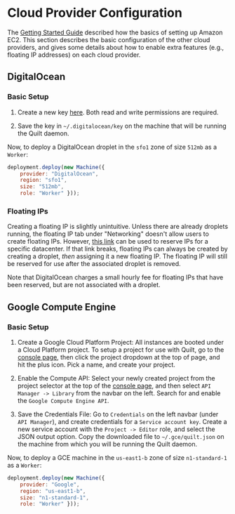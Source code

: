# Cloud Provider Configuration

The [Getting Started Guide](#getting-started) described how the basics of
setting up Amazon EC2.  This section describes the basic configuration of the
other cloud providers, and gives some details about how to enable extra features
(e.g., floating IP addresses) on each cloud provider.

## DigitalOcean

### Basic Setup

1. Create a new key [here](https://cloud.digitalocean.com/settings/api/tokens).
   Both read and write permissions are required.

2. Save the key in `~/.digitalocean/key` on the machine that will be running the
   Quilt daemon.

Now, to deploy a DigitalOcean droplet in the `sfo1` zone of size `512mb` as a
`Worker`:

```javascript
deployment.deploy(new Machine({
    provider: "DigitalOcean",
    region: "sfo1",
    size: "512mb",
    role: "Worker" }));
```

### Floating IPs

Creating a floating IP is slightly unintuitive. Unless there are already
droplets running, the floating IP tab under "Networking" doesn't allow users to
create floating IPs. However, [this
link](https://cloud.digitalocean.com/networking/floating_ips/datacenter) can be
used to reserve IPs for a specific datacenter. If that link breaks, floating IPs
can always be created by creating a droplet, _then_ assigning it a new floating
IP. The floating IP will still be reserved for use after the associated droplet
is removed.

Note that DigitalOcean charges a small hourly fee for floating IPs that have
been reserved, but are not associated with a droplet.

## Google Compute Engine

### Basic Setup

1. Create a Google Cloud Platform Project: All instances are booted under a
   Cloud Platform project. To setup a project for use with Quilt, go to the
   [console page](http://console.cloud.google.com), then click the project
   dropdown at the top of page, and hit the plus icon. Pick a name, and create
   your project.

2. Enable the Compute API: Select your newly created project from the project
   selector at the top of the [console page](http://console.cloud.google.com),
   and then select `API Manager -> Library` from the navbar on the left. Search
   for and enable the `Google Compute Engine API`.

3. Save the Credentials File: Go to `Credentials` on the left navbar (under `API
   Manager`), and create credentials for a `Service account key`. Create a new
   service account with the `Project -> Editor` role, and select the JSON output
   option. Copy the downloaded file to `~/.gce/quilt.json` on the machine from
   which you will be running the Quilt daemon.

Now, to deploy a GCE machine in the `us-east1-b` zone of size
`n1-standard-1` as a `Worker`:

```javascript
deployment.deploy(new Machine({
    provider: "Google",
    region: "us-east1-b",
    size: "n1-standard-1",
    role: "Worker" }));
```
